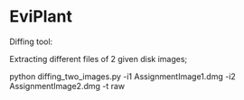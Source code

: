 # EviPlant

Diffing tool:

Extracting different files of 2 given disk images;


python diffing_two_images.py -i1 AssignmentImage1.dmg -i2 AssignmentImage2.dmg -t raw
